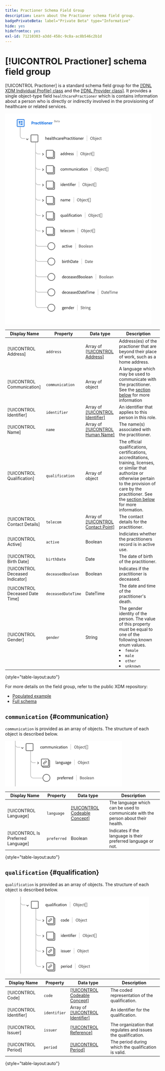 ```yaml
---
title: Practioner Schema Field Group
description: Learn about the Practioner schema field group.
badgePrivateBeta: label="Private Beta" type="Informative"
hide: yes
hidefromtoc: yes
exl-id: 71210303-a3dd-458c-9c8a-ac8b546c2b1d
---
```

# [!UICONTROL Practioner] schema field group

[!UICONTROL Practioner] is a standard schema field group for the [[!DNL XDM Individual Profile] class](../../classes/individual-profile.md) and the [[!DNL Provider class]](../../classes/provider.md). It provides a single object-type field `healthcarePractioner` which is contains information about a person who is directly or indirectly involved in the provisioning of healthcare or related services.

![Field group structure](../../images/field-groups/healthcare-practitioner/practitioner.png)

| Display Name | Property | Data type | Description |
| --- | --- | --- | --- |
| [!UICONTROL Address] | `address` | Array of [[!UICONTROL Address]](../../data-types/healthcare/address.md) | Address(es) of the practioner that are beyond their place of work, such as a home address. |
| [!UICONTROL Communication] | `communication`| Array of object | A language which may be used to communicate with the practitioner. See the [section below](#communication) for more information |
| [!UICONTROL Identifier] | `identifier` | Array of [[!UICONTROL Identifier]](../../data-types/healthcare/identifier.md) | An identifier that applies to this person in this role. |
| [!UICONTROL Name] | `name` | Array of [[!UICONTROL Human Name]](../../data-types/healthcare/human-name.md) | The name(s) associated with the practitioner. |
| [!UICONTROL Qualification] | `qualification` | Array of object | The official qualifications, certifications, accreditations, training, licenses, or similar that authorize or otherwise pertain to the provision of care by the practitioner. See the [section below](#qualification) for more information. |
| [!UICONTROL Contact Details] | `telecom` | Array of [[!UICONTROL Contact Point]](../../data-types/healthcare/contact-point.md) | The contact details for the practitioner. |
| [!UICONTROL Active] | `active` | Boolean | Indiciates whether the practitioners record is in active use. |
| [!UICONTROL Birth Date] | `birthDate` | Date | The date of birth of the practitioner. |
| [!UICONTROL Deceased Indicator] | `deceasedBoolean` | Boolean | Indicates if the practitioner is deceased. |
| [!UICONTROL Deceased Date Time] | `deceasedDateTime` | DateTime | The date and time of the practitioner's death. |
| [!UICONTROL Gender] | `gender` | String | The gender identity of the person. The value of this property must be equal to one of the following known enum values. <li> `female` </li> <li> `male` </li> <li> `other` </li> <li> `unknown`</li> |

{style="table-layout:auto"}

For more details on the field group, refer to the public XDM repository:

* [Populated example](https://github.com/adobe/xdm/blob/master/extensions/industry/healthcare/fhir/fieldgroups/practitioner.example.1.json)
* [Full schema](https://github.com/adobe/xdm/blob/master/extensions/industry/healthcare/fhir/fieldgroups/practitioner.schema.json)

## `communication` {#communication}

`communication` is provided as an array of objects. The structure of each object is described below.

![communication structure](../../images/field-groups/healthcare-practitioner/communication.png)

| Display Name | Property | Data type | Description |
| --- | --- | --- | --- |
| [!UICONTROL Language] | `language` | [[!UICONTROL Codeable Concept]](../../data-types/healthcare/codeable-concept.md) | The language which can be used to communicate with the person about their health. |
| [!UICONTROL Is Preferred Language] | `preferred`| Boolean | Indicates if the language is their preferred language or not. |

{style="table-layout:auto"}

## `qualification` {#qualification}

`qualification` is provided as an array of objects. The structure of each object is described below.

![qualification structure](../../images/field-groups/healthcare-practitioner/qualification.png)

| Display Name | Property | Data type | Description |
| --- | --- | --- | --- |
| [!UICONTROL Code] | `code` | [[!UICONTROL Codeable Concept]](../../data-types/healthcare/codeable-concept.md) | The coded representation of the qualification. |
| [!UICONTROL Identifier] | `identifier`| Array of [[!UICONTROL Identifier]](../../data-types/healthcare/identifier.md) | An identifier for the qualification. |
| [!UICONTROL Issuer] | `issuer`| [[!UICONTROL Reference]](../../data-types/healthcare/reference.md) | The organization that regulates and issues the qualification. |
| [!UICONTROL Period] | `period`| [[!UICONTROL Period]](../../data-types/healthcare/period.md) | The period during which the qualification is valid. |

{style="table-layout:auto"}

